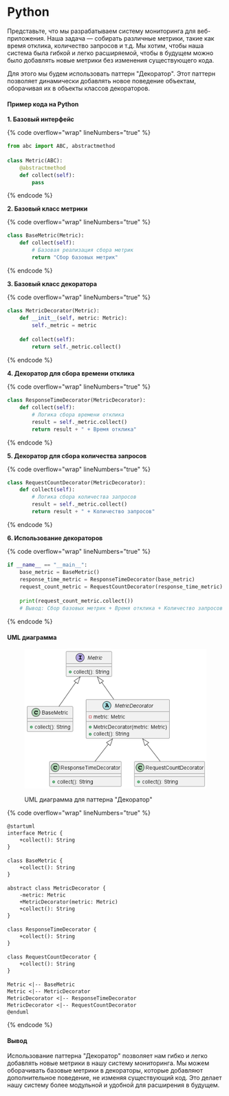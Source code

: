 # Python

Представьте, что мы разрабатываем систему мониторинга для веб-приложения. Наша задача — собирать различные метрики, такие как время отклика, количество запросов и т.д. Мы хотим, чтобы наша система была гибкой и легко расширяемой, чтобы в будущем можно было добавлять новые метрики без изменения существующего кода.

Для этого мы будем использовать паттерн "Декоратор". Этот паттерн позволяет динамически добавлять новое поведение объектам, оборачивая их в объекты классов декораторов.

#### Пример кода на Python

**1. Базовый интерфейс**

{% code overflow="wrap" lineNumbers="true" %}
```python
from abc import ABC, abstractmethod

class Metric(ABC):
    @abstractmethod
    def collect(self):
        pass
```
{% endcode %}

**2. Базовый класс метрики**

{% code overflow="wrap" lineNumbers="true" %}
```python
class BaseMetric(Metric):
    def collect(self):
        # Базовая реализация сбора метрик
        return "Сбор базовых метрик"
```
{% endcode %}

**3. Базовый класс декоратора**

{% code overflow="wrap" lineNumbers="true" %}
```python
class MetricDecorator(Metric):
    def __init__(self, metric: Metric):
        self._metric = metric

    def collect(self):
        return self._metric.collect()
```
{% endcode %}

**4. Декоратор для сбора времени отклика**

{% code overflow="wrap" lineNumbers="true" %}
```python
class ResponseTimeDecorator(MetricDecorator):
    def collect(self):
        # Логика сбора времени отклика
        result = self._metric.collect()
        return result + " + Время отклика"
```
{% endcode %}

**5. Декоратор для сбора количества запросов**

{% code overflow="wrap" lineNumbers="true" %}
```python
class RequestCountDecorator(MetricDecorator):
    def collect(self):
        # Логика сбора количества запросов
        result = self._metric.collect()
        return result + " + Количество запросов"
```
{% endcode %}

**6. Использование декораторов**

{% code overflow="wrap" lineNumbers="true" %}
```python
if __name__ == "__main__":
    base_metric = BaseMetric()
    response_time_metric = ResponseTimeDecorator(base_metric)
    request_count_metric = RequestCountDecorator(response_time_metric)

    print(request_count_metric.collect())
    # Вывод: Сбор базовых метрик + Время отклика + Количество запросов
```
{% endcode %}

#### UML диаграмма

<figure><img src="../../../../../.gitbook/assets/image (1) (1) (1) (1) (1) (1) (1) (1) (1) (1) (1) (1) (1) (1) (1) (1) (1) (1) (1) (1) (1) (1) (1) (1) (1).png" alt=""><figcaption><p>UML диаграмма для паттерна "Декоратор"</p></figcaption></figure>

{% code overflow="wrap" lineNumbers="true" %}
```plantuml
@startuml
interface Metric {
    +collect(): String
}

class BaseMetric {
    +collect(): String
}

abstract class MetricDecorator {
    -metric: Metric
    +MetricDecorator(metric: Metric)
    +collect(): String
}

class ResponseTimeDecorator {
    +collect(): String
}

class RequestCountDecorator {
    +collect(): String
}

Metric <|-- BaseMetric
Metric <|-- MetricDecorator
MetricDecorator <|-- ResponseTimeDecorator
MetricDecorator <|-- RequestCountDecorator
@enduml
```
{% endcode %}

#### Вывод

Использование паттерна "Декоратор" позволяет нам гибко и легко добавлять новые метрики в нашу систему мониторинга. Мы можем оборачивать базовые метрики в декораторы, которые добавляют дополнительное поведение, не изменяя существующий код. Это делает нашу систему более модульной и удобной для расширения в будущем.
